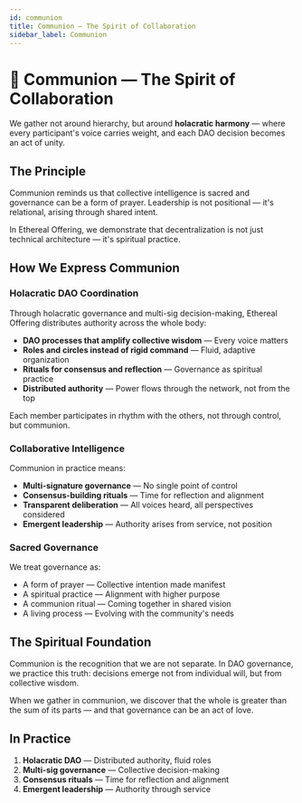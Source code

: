 ```yaml
---
id: communion
title: Communion — The Spirit of Collaboration
sidebar_label: Communion
---
```


# 🌙 Communion — The Spirit of Collaboration

We gather not around hierarchy, but around **holacratic harmony** — where every participant's voice carries weight, and each DAO decision becomes an act of unity.

## The Principle

Communion reminds us that collective intelligence is sacred and governance can be a form of prayer. Leadership is not positional — it's relational, arising through shared intent.

In Ethereal Offering, we demonstrate that decentralization is not just technical architecture — it's spiritual practice.

## How We Express Communion

### Holacratic DAO Coordination

Through holacratic governance and multi-sig decision-making, Ethereal Offering distributes authority across the whole body:

- **DAO processes that amplify collective wisdom** — Every voice matters
- **Roles and circles instead of rigid command** — Fluid, adaptive organization
- **Rituals for consensus and reflection** — Governance as spiritual practice
- **Distributed authority** — Power flows through the network, not from the top

Each member participates in rhythm with the others, not through control, but communion.

### Collaborative Intelligence

Communion in practice means:

- **Multi-signature governance** — No single point of control
- **Consensus-building rituals** — Time for reflection and alignment
- **Transparent deliberation** — All voices heard, all perspectives considered
- **Emergent leadership** — Authority arises from service, not position

### Sacred Governance

We treat governance as:

- A form of prayer — Collective intention made manifest
- A spiritual practice — Alignment with higher purpose
- A communion ritual — Coming together in shared vision
- A living process — Evolving with the community's needs

## The Spiritual Foundation

Communion is the recognition that we are not separate. In DAO governance, we practice this truth: decisions emerge not from individual will, but from collective wisdom.

When we gather in communion, we discover that the whole is greater than the sum of its parts — and that governance can be an act of love.

## In Practice

1. **Holacratic DAO** — Distributed authority, fluid roles
2. **Multi-sig governance** — Collective decision-making
3. **Consensus rituals** — Time for reflection and alignment
4. **Emergent leadership** — Authority through service

